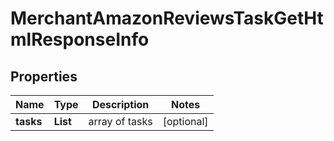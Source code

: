 # MerchantAmazonReviewsTaskGetHtmlResponseInfo


## Properties

| Name | Type | Description | Notes |
|------------ | ------------- | ------------- | -------------|
**tasks** | **List<MerchantAmazonReviewsTaskGetHtmlTaskInfo>** | array of tasks |[optional]|